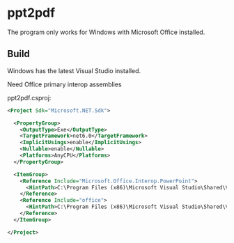 # ppt2pdf

The program only works for Windows with Microsoft Office installed.


## Build

Windows has the latest Visual Studio installed.

Need Office primary interop assemblies

ppt2pdf.csproj: 
```xml
<Project Sdk="Microsoft.NET.Sdk">

  <PropertyGroup>
    <OutputType>Exe</OutputType>
    <TargetFramework>net6.0</TargetFramework>
    <ImplicitUsings>enable</ImplicitUsings>
    <Nullable>enable</Nullable>
    <Platforms>AnyCPU</Platforms>
  </PropertyGroup>

  <ItemGroup>
    <Reference Include="Microsoft.Office.Interop.PowerPoint">
      <HintPath>C:\Program Files (x86)\Microsoft Visual Studio\Shared\Visual Studio Tools for Office\PIA\Office15\Microsoft.Office.Interop.PowerPoint.dll</HintPath>
    </Reference>
    <Reference Include="office">
      <HintPath>C:\Program Files (x86)\Microsoft Visual Studio\Shared\Visual Studio Tools for Office\PIA\Office15\Office.dll</HintPath>
    </Reference>
  </ItemGroup>

</Project>

```